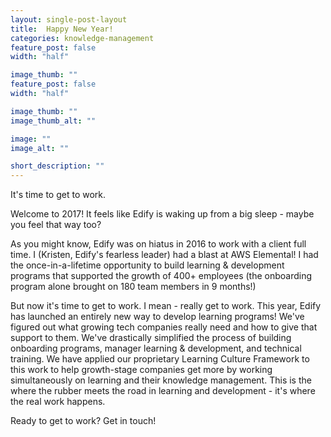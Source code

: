 ```yaml
---
layout: single-post-layout
title:  Happy New Year!
categories: knowledge-management
feature_post: false
width: "half"

image_thumb: ""
feature_post: false
width: "half"

image_thumb: ""
image_thumb_alt: ""

image: ""
image_alt: ""

short_description: ""
---
```


It's time to get to work.

Welcome to 2017! It feels like Edify is waking up from a big sleep - maybe you feel that way too?

As you might know, Edify was on hiatus in 2016 to work with a client full time. I (Kristen, Edify's fearless leader) had a blast at AWS Elemental! I had the once-in-a-lifetime opportunity to build learning & development programs that supported the growth of 400+ employees (the onboarding program alone brought on 180 team members in 9 months!)

But now it's time to get to work. I mean - really get to work. This year, Edify has launched an entirely new way to develop learning programs! We've figured out what growing tech companies really need and how to give that support to them. We've drastically simplified the process of building onboarding programs, manager learning & development, and technical training. We have applied our proprietary Learning Culture Framework to this work to help growth-stage companies get more by working simultaneously on learning and their knowledge management. This is the where the rubber meets the road in learning and development - it's where the real work happens.

Ready to get to work? Get in touch!
